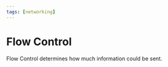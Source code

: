 ```yaml
---
tags: [networking]
---
```


# Flow Control

Flow Control determines how much information could be sent.
